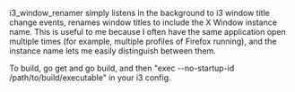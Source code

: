 i3_window_renamer simply listens in the background to i3 window title change events, renames 
window titles to include the X Window instance name. This is useful to me because I often have
the same application open multiple times (for example, multiple profiles of Firefox running), 
and the instance name lets me easily distinguish between them.

To build, go get and go build, and then "exec --no-startup-id /path/to/build/executable" in your i3 config.
